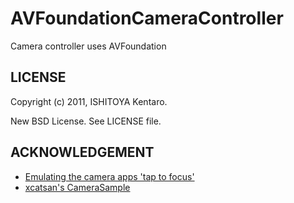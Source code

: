 AVFoundationCameraController
=========================================
Camera controller uses AVFoundation

LICENSE
------------------------------------
Copyright (c) 2011, ISHITOYA Kentaro.  

New BSD License. See LICENSE file.

ACKNOWLEDGEMENT
------------------------------------
- [Emulating the camera apps 'tap to focus'](http://stackoverflow.com/questions/3345972/emulating-the-camera-apps-tap-to-focus) 
- [xcatsan's CameraSample](https://github.com/xcatsan/iOS-Sample-Code/tree/master/CameraSample) 
